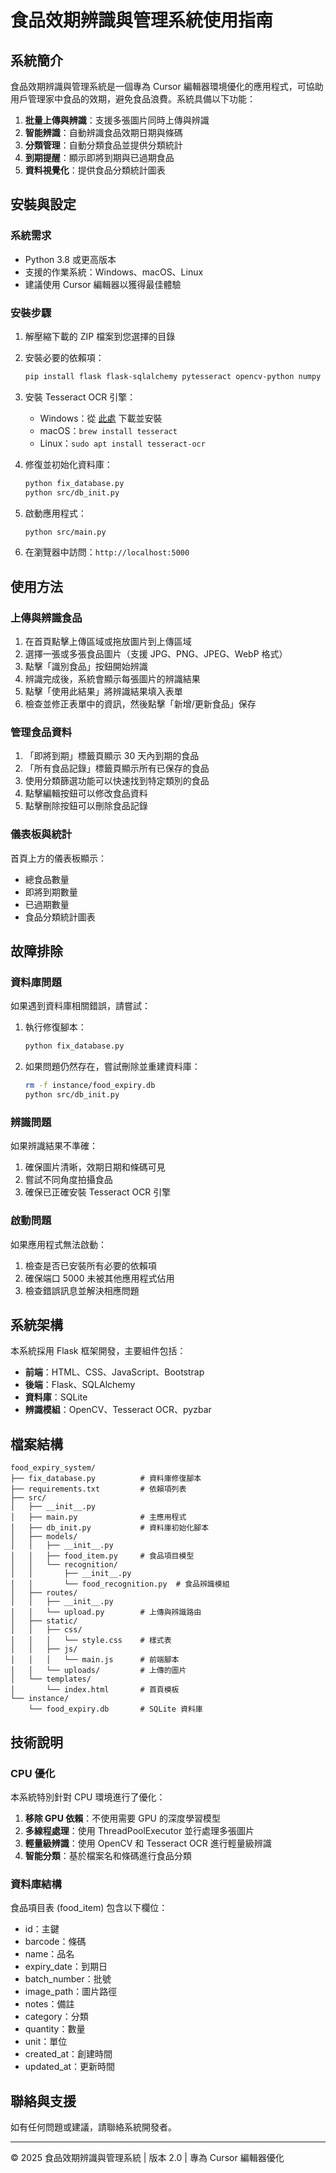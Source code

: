 # 食品效期辨識與管理系統使用指南

## 系統簡介

食品效期辨識與管理系統是一個專為 Cursor 編輯器環境優化的應用程式，可協助用戶管理家中食品的效期，避免食品浪費。系統具備以下功能：

1. **批量上傳與辨識**：支援多張圖片同時上傳與辨識
2. **智能辨識**：自動辨識食品效期日期與條碼
3. **分類管理**：自動分類食品並提供分類統計
4. **到期提醒**：顯示即將到期與已過期食品
5. **資料視覺化**：提供食品分類統計圖表

## 安裝與設定

### 系統需求

- Python 3.8 或更高版本
- 支援的作業系統：Windows、macOS、Linux
- 建議使用 Cursor 編輯器以獲得最佳體驗

### 安裝步驟

1. 解壓縮下載的 ZIP 檔案到您選擇的目錄

2. 安裝必要的依賴項：
   ```bash
   pip install flask flask-sqlalchemy pytesseract opencv-python numpy pyzbar
   ```

3. 安裝 Tesseract OCR 引擎：
   - Windows：從 [此處](https://github.com/UB-Mannheim/tesseract/wiki) 下載並安裝
   - macOS：`brew install tesseract`
   - Linux：`sudo apt install tesseract-ocr`

4. 修復並初始化資料庫：
   ```bash
   python fix_database.py
   python src/db_init.py
   ```

5. 啟動應用程式：
   ```bash
   python src/main.py
   ```

6. 在瀏覽器中訪問：`http://localhost:5000`

## 使用方法

### 上傳與辨識食品

1. 在首頁點擊上傳區域或拖放圖片到上傳區域
2. 選擇一張或多張食品圖片（支援 JPG、PNG、JPEG、WebP 格式）
3. 點擊「識別食品」按鈕開始辨識
4. 辨識完成後，系統會顯示每張圖片的辨識結果
5. 點擊「使用此結果」將辨識結果填入表單
6. 檢查並修正表單中的資訊，然後點擊「新增/更新食品」保存

### 管理食品資料

1. 「即將到期」標籤頁顯示 30 天內到期的食品
2. 「所有食品記錄」標籤頁顯示所有已保存的食品
3. 使用分類篩選功能可以快速找到特定類別的食品
4. 點擊編輯按鈕可以修改食品資料
5. 點擊刪除按鈕可以刪除食品記錄

### 儀表板與統計

首頁上方的儀表板顯示：
- 總食品數量
- 即將到期數量
- 已過期數量
- 食品分類統計圖表

## 故障排除

### 資料庫問題

如果遇到資料庫相關錯誤，請嘗試：

1. 執行修復腳本：
   ```bash
   python fix_database.py
   ```

2. 如果問題仍然存在，嘗試刪除並重建資料庫：
   ```bash
   rm -f instance/food_expiry.db
   python src/db_init.py
   ```

### 辨識問題

如果辨識結果不準確：

1. 確保圖片清晰，效期日期和條碼可見
2. 嘗試不同角度拍攝食品
3. 確保已正確安裝 Tesseract OCR 引擎

### 啟動問題

如果應用程式無法啟動：

1. 檢查是否已安裝所有必要的依賴項
2. 確保端口 5000 未被其他應用程式佔用
3. 檢查錯誤訊息並解決相應問題

## 系統架構

本系統採用 Flask 框架開發，主要組件包括：

- **前端**：HTML、CSS、JavaScript、Bootstrap
- **後端**：Flask、SQLAlchemy
- **資料庫**：SQLite
- **辨識模組**：OpenCV、Tesseract OCR、pyzbar

## 檔案結構

```
food_expiry_system/
├── fix_database.py          # 資料庫修復腳本
├── requirements.txt         # 依賴項列表
├── src/
│   ├── __init__.py
│   ├── main.py              # 主應用程式
│   ├── db_init.py           # 資料庫初始化腳本
│   ├── models/
│   │   ├── __init__.py
│   │   ├── food_item.py     # 食品項目模型
│   │   └── recognition/
│   │       ├── __init__.py
│   │       └── food_recognition.py  # 食品辨識模組
│   ├── routes/
│   │   ├── __init__.py
│   │   └── upload.py        # 上傳與辨識路由
│   ├── static/
│   │   ├── css/
│   │   │   └── style.css    # 樣式表
│   │   ├── js/
│   │   │   └── main.js      # 前端腳本
│   │   └── uploads/         # 上傳的圖片
│   └── templates/
│       └── index.html       # 首頁模板
└── instance/
    └── food_expiry.db       # SQLite 資料庫
```

## 技術說明

### CPU 優化

本系統特別針對 CPU 環境進行了優化：

1. **移除 GPU 依賴**：不使用需要 GPU 的深度學習模型
2. **多線程處理**：使用 ThreadPoolExecutor 並行處理多張圖片
3. **輕量級辨識**：使用 OpenCV 和 Tesseract OCR 進行輕量級辨識
4. **智能分類**：基於檔案名和條碼進行食品分類

### 資料庫結構

食品項目表 (food_item) 包含以下欄位：

- id：主鍵
- barcode：條碼
- name：品名
- expiry_date：到期日
- batch_number：批號
- image_path：圖片路徑
- notes：備註
- category：分類
- quantity：數量
- unit：單位
- created_at：創建時間
- updated_at：更新時間

## 聯絡與支援

如有任何問題或建議，請聯絡系統開發者。

---

© 2025 食品效期辨識與管理系統 | 版本 2.0 | 專為 Cursor 編輯器優化

